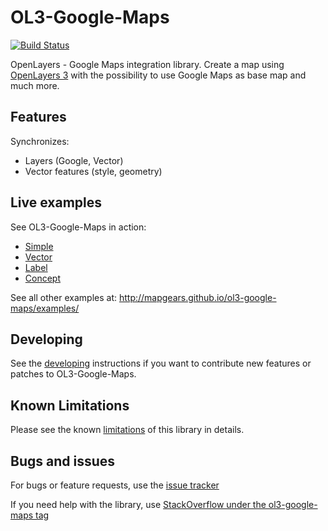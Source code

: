 OL3-Google-Maps
===============

[![Build Status](https://travis-ci.org/mapgears/ol3-google-maps.svg)](https://travis-ci.org/mapgears/ol3-google-maps)

OpenLayers - Google Maps integration library. Create a map using
[OpenLayers 3](http://openlayers.org/) with the possibility to use Google Maps
as base map and much more.


Features
--------

Synchronizes:

 - Layers (Google, Vector)
 - Vector features (style, geometry)


Live examples
-------------

See OL3-Google-Maps in action:

 * [Simple](http://mapgears.github.io/ol3-google-maps/examples/dist/examples/simple.html)
 * [Vector](http://mapgears.github.io/ol3-google-maps/examples/dist/examples/vector.html)
 * [Label](http://mapgears.github.io/ol3-google-maps/examples/dist/examples/label.html)
 * [Concept](http://mapgears.github.io/ol3-google-maps/examples/dist/examples/concept.html)

See all other examples at:
http://mapgears.github.io/ol3-google-maps/examples/


Developing
-----------

See the [developing](DEVELOPING.md) instructions if you want to contribute
new features or patches to OL3-Google-Maps.


Known Limitations
-----------------

Please see the known [limitations](LIMITATIONS.md) of this library in details.


Bugs and issues
---------------

For bugs or feature requests, use the
[issue tracker](https://github.com/mapgears/ol3-google-maps/issues)

If you need help with the library, use
[StackOverflow under the ol3-google-maps tag](http://stackoverflow.com/questions/tagged/ol3-google-maps)
